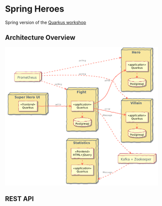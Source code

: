 # Spring Heroes

Spring version of the [Quarkus workshop](https://quarkus.io/quarkus-workshops/super-heroes/)

## Architecture Overview 

![Architectural Overview](./doc/introduction_physical_architecture.png)

## REST API




